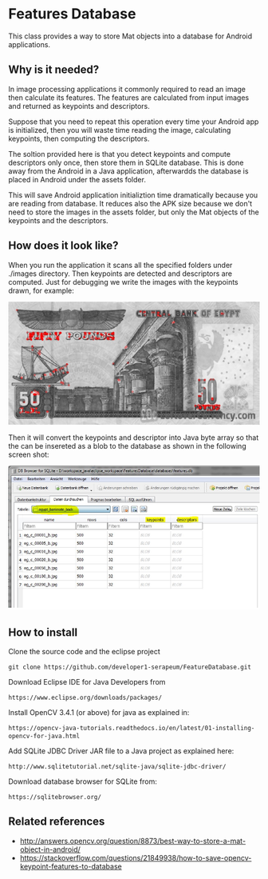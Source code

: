 # Features Database

This class provides a way to store Mat objects into a database for Android applications.

## Why is it needed?

In image processing applications it commonly required to read an image then calculate its features.
The features are calculated from input images and returned as keypoints and descriptors.

Suppose that you need to repeat this operation every time your Android app is initialized, then you
will waste time reading the image, calculating keypoints, then computing the descriptors.

The soltion provided here is that you detect keypoints and compute descriptors only once,
then store them in SQLite database. This is done away from the Android in a Java application, afterwardds 
the database is placed in Android under the assets folder.

This will save Android application initializtion time dramatically because you are reading from
database. It reduces also the APK size because we don't need to store the images in the assets
folder, but only the Mat objects of the keypoints and the descriptors.

## How does it look like?

When you run the application it scans all the specified folders under ./images directory.
Then keypoints are detected and descriptors are computed. Just for debugging we write the images
with the keypoints drawn, for example:

![Image with keypoints drawn](debug/keypoints/eg_c_00050_b.jpg "Image with keypoints drawn")


Then it will convert the keypoints and descriptor into Java byte array so that the can be insereted
as a blob to the database as shown in the following screen shot:

![Screenshot of the database](doc/db_screenshot.jpg "Screenshot of the database")


## How to install


Clone the source code and the eclipse project

```
git clone https://github.com/developer1-serapeum/FeatureDatabase.git
```

Download Eclipse IDE for Java Developers from

```
https://www.eclipse.org/downloads/packages/
```

Install OpenCV 3.4.1 (or above) for java as explained in:

```
https://opencv-java-tutorials.readthedocs.io/en/latest/01-installing-opencv-for-java.html
```

Add SQLite JDBC Driver JAR file to a Java project as explained here:

```
http://www.sqlitetutorial.net/sqlite-java/sqlite-jdbc-driver/
```

Download database browser for SQLite from:

```
https://sqlitebrowser.org/
```

## Related references

* http://answers.opencv.org/question/8873/best-way-to-store-a-mat-object-in-android/
* https://stackoverflow.com/questions/21849938/how-to-save-opencv-keypoint-features-to-database